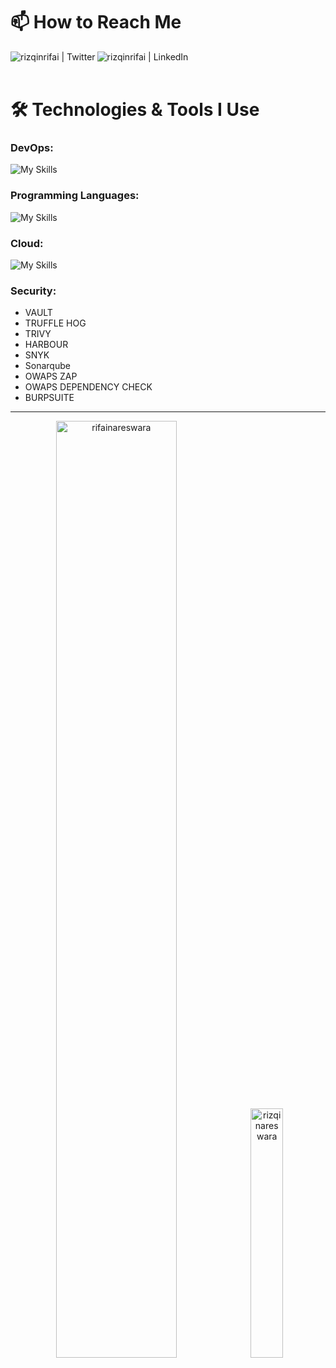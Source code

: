 # 📫 How to Reach Me

[<img align="left" alt="rizqinrifai | Twitter"  src="https://skillicons.dev/icons?i=twitter" />][twitter]
[<img align="left" alt="rizqinrifai | LinkedIn"  src="https://skillicons.dev/icons?i=linkedin" />][linkedin]

</br>
</br>

# 🛠️ Technologies & Tools I Use


### DevOps:
![My Skills](https://skillicons.dev/icons?i=docker,kubernetes,nginx,jenkins,grafana,prometheus,ansible,terraform&theme=dark)


### Programming Languages:
![My Skills](https://skillicons.dev/icons?i=rust,actix,python,fastapi,go,java&theme=dark)


### Cloud:
![My Skills](https://skillicons.dev/icons?i=aws,gcp&theme=dark)

### Security:
- VAULT
- TRUFFLE HOG
- TRIVY
- HARBOUR
- SNYK
- Sonarqube
- OWAPS ZAP
- OWAPS DEPENDENCY CHECK
- BURPSUITE

---

<p align="center">
  <img width="62%" src="https://github-profile-summary-cards.vercel.app/api/cards/profile-details?username=rifainareswara&theme=dark" alt="rifainareswara" />
  <img width="32%" src="https://github-readme-stats.vercel.app/api/top-langs?username=rifainareswara&show_icons=true&locale=en&layout=compact&theme=dark" alt="rizqinareswara" />
</p>



[website]: https://www.nareswara.com/  
[twitter]: https://twitter.com/rizqinrifai  
[youtube]: https://youtube.com/rizqinrifai  
[instagram]: https://instagram.com/rizqinrifai  
[linkedin]: https://linkedin.com/in/rnrifai

